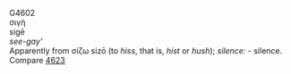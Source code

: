 <body>
  <p>G4602<br>  σιγή  <br> sigē  <br><i>see-gay‘ </i><br>Apparently from   σίζω    sizō   (to <i>hiss</i>, that is, <i>hist</i> or <i>hush</i>); <i>silence:</i> - silence. Compare <a href="g4623.htm">4623</a> <br></p>
 </body>